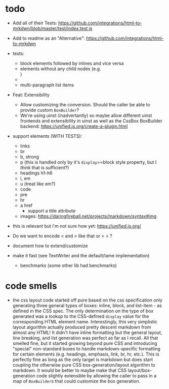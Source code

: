 # todo

+ Add all of their Tests: https://github.com/integrations/html-to-mrkdwn/blob/master/test/index.test.js
- Add to readme as an "Alternative": https://github.com/integrations/html-to-mrkdwn

- tests:
  + block elements followed by inlines and vice versa
  - elements without any child nodes (e.g. <div></div>)
  - <div><br></div>
  - multi-paragraph list items
  
- Feat: Extensibility
  - Allow customizing the conversion. Should the caller be able to provide custom `BoxBuilder`?
  - We're using uinst (inadvertantly) so maybe allow different uinst frontends and extensibility in uinst as well as the CssBox BoxBuilder backend: https://unified.js.org/create-a-plugin.html

- support elements (WITH TESTS):
  + links
  + br
  + b, strong
  + p (this is handled only by it's `display`==block style property, but I *think* that is sufficient?)
  + headings h1-h6
  + i, em
  + u (treat like em?)
  + code
  + pre
  + hr
  + a href
    + support a title attribute
  - images: https://daringfireball.net/projects/markdown/syntax#img

- this is relevant but i'm not sure how yet: https://unified.js.org/

- Do we want to encode &lt; and &gt; like that or \< \> ?
- document how to extend/customize
- make it fast (see TextWriter and the default/lame implementation)
  - benchmarks (some other lib had benchmarks)

# code smells #
- the css layout code started off pure based on the css specification only generating three general types of boxes: inline, block, and list-item - as defined in the CSS spec. The only determination on the type of box generated was a lookup to the CSS-defined `display` value for the corresponding HTML element name. Interestingly, this very simplistic layout algorithm actually produced pretty descent markdown from almost any HTML! It didn't have inline formatting but the general layout, line breaking, and list generation was perfect as far as I recall.
All that smelled fine, but it started growing beyond pure CSS and introducing "special" non-standard boxes to handle markdown-specific formatting for certain elements (e.g. headings, emphasis, link, br, hr, etc.). This is perfectly fine as long as the only target is markdown but does start coupling the otherwise pure CSS box-generation/layout algorithm to markdown. It would be better to maybe make that CSS layout/box-generation code slightly extensible by allowing the caller to pass in a map of `BoxBuilder`s that could customize the box generation.
